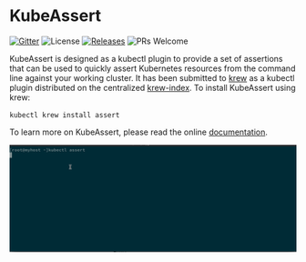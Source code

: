 # KubeAssert

[![Gitter](https://badges.gitter.im/morningspace/community.svg)](https://gitter.im/morningspace/community?utm_source=badge&utm_medium=badge&utm_campaign=pr-badge)
![License](https://img.shields.io/badge/license-MIT-000000.svg)
[![Releases](https://img.shields.io/github/v/release/morningspace/kubeassert.svg)](https://github.com/morningspace/kubeassert/releases)
![PRs Welcome](https://img.shields.io/badge/PRs-welcome-brightgreen.svg)

KubeAssert is designed as a kubectl plugin to provide a set of assertions that can be used to quickly assert Kubernetes resources from the command line against your working cluster. It has been submitted to [krew](https://krew.sigs.k8s.io/) as a kubectl plugin distributed on the centralized [krew-index](https://krew.sigs.k8s.io/plugins/). To install KubeAssert using krew:
```shell
kubectl krew install assert
```

To learn more on KubeAssert, please read the online [documentation](https://morningspace.github.io/kubeassert/docs/#/).

![](docs/assets/demo.gif)
